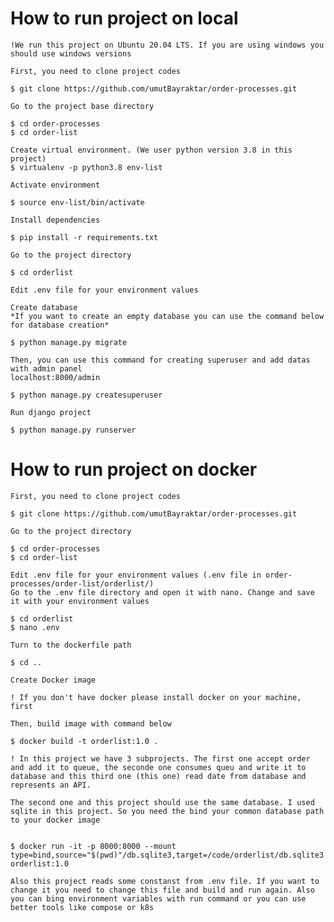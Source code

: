 # How to run project on local

    !We run this project on Ubuntu 20.04 LTS. If you are using windows you should use windows versions

    First, you need to clone project codes

    $ git clone https://github.com/umutBayraktar/order-processes.git

    Go to the project base directory

    $ cd order-processes
    $ cd order-list

    Create virtual environment. (We user python version 3.8 in this project)
    $ virtualenv -p python3.8 env-list

    Activate environment

    $ source env-list/bin/activate

    Install dependencies

    $ pip install -r requirements.txt

    Go to the project directory

    $ cd orderlist

    Edit .env file for your environment values

    Create database
    *If you want to create an empty database you can use the command below for database creation*

    $ python manage.py migrate
    
    Then, you can use this command for creating superuser and add datas with admin panel
    localhost:8000/admin

    $ python manage.py createsuperuser

    Run django project

    $ python manage.py runserver

# How to run project on docker

    First, you need to clone project codes
    
    $ git clone https://github.com/umutBayraktar/order-processes.git

    Go to the project directory

    $ cd order-processes
    $ cd order-list

    Edit .env file for your environment values (.env file in order-processes/order-list/orderlist/)
    Go to the .env file directory and open it with nano. Change and save it with your environment values

    $ cd orderlist
    $ nano .env

    Turn to the dockerfile path

    $ cd ..

    Create Docker image
    
    ! If you don't have docker please install docker on your machine, first

    Then, build image with command below

    $ docker build -t orderlist:1.0 .

    ! In this project we have 3 subprojects. The first one accept order and add it to queue, the seconde one consumes queu and write it to database and this third one (this one) read date from database and represents an API.

    The second one and this project should use the same database. I used sqlite in this project. So you need the bind your common database path to your docker image


    $ docker run -it -p 8000:8000 --mount type=bind,source="$(pwd)"/db.sqlite3,target=/code/orderlist/db.sqlite3 orderlist:1.0

    Also this project reads some constanst from .env file. If you want to change it you need to change this file and build and run again. Also you can bing environment variables with run command or you can use better tools like compose or k8s

